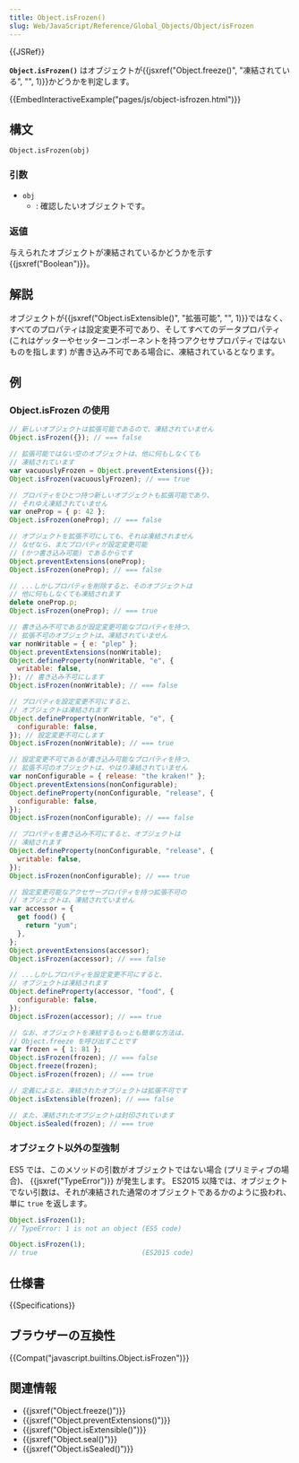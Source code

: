 ```yaml
---
title: Object.isFrozen()
slug: Web/JavaScript/Reference/Global_Objects/Object/isFrozen
---
```


{{JSRef}}

**`Object.isFrozen()`** はオブジェクトが{{jsxref("Object.freeze()", "凍結されている", "", 1)}}かどうかを判定します。

{{EmbedInteractiveExample("pages/js/object-isfrozen.html")}}

## 構文

```
Object.isFrozen(obj)
```

### 引数

- `obj`
  - : 確認したいオブジェクトです。

### 返値

与えられたオブジェクトが凍結されているかどうかを示す {{jsxref("Boolean")}}。

## 解説

オブジェクトが{{jsxref("Object.isExtensible()", "拡張可能", "", 1)}}ではなく、すべてのプロパティは設定変更不可であり、そしてすべてのデータプロパティ (これはゲッターやセッターコンポーネントを持つアクセサプロパティではないものを指します) が書き込み不可である場合に、凍結されているとなります。

## 例

### Object.isFrozen の使用

```js
// 新しいオブジェクトは拡張可能であるので、凍結されていません
Object.isFrozen({}); // === false

// 拡張可能ではない空のオブジェクトは、他に何もしなくても
// 凍結されています
var vacuouslyFrozen = Object.preventExtensions({});
Object.isFrozen(vacuouslyFrozen); // === true

// プロパティをひとつ持つ新しいオブジェクトも拡張可能であり、
// それゆえ凍結されていません
var oneProp = { p: 42 };
Object.isFrozen(oneProp); // === false

// オブジェクトを拡張不可にしても、それは凍結されません
// なぜなら、まだプロパティが設定変更可能
// (かつ書き込み可能) であるからです
Object.preventExtensions(oneProp);
Object.isFrozen(oneProp); // === false

// ...しかしプロパティを削除すると、そのオブジェクトは
// 他に何もしなくても凍結されます
delete oneProp.p;
Object.isFrozen(oneProp); // === true

// 書き込み不可であるが設定変更可能なプロパティを持つ、
// 拡張不可のオブジェクトは、凍結されていません
var nonWritable = { e: "plep" };
Object.preventExtensions(nonWritable);
Object.defineProperty(nonWritable, "e", {
  writable: false,
}); // 書き込み不可にします
Object.isFrozen(nonWritable); // === false

// プロパティを設定変更不可にすると、
// オブジェクトは凍結されます
Object.defineProperty(nonWritable, "e", {
  configurable: false,
}); // 設定変更不可にします
Object.isFrozen(nonWritable); // === true

// 設定変更不可であるが書き込み可能なプロパティを持つ、
// 拡張不可のオブジェクトは、やはり凍結されていません
var nonConfigurable = { release: "the kraken!" };
Object.preventExtensions(nonConfigurable);
Object.defineProperty(nonConfigurable, "release", {
  configurable: false,
});
Object.isFrozen(nonConfigurable); // === false

// プロパティを書き込み不可にすると、オブジェクトは
// 凍結されます
Object.defineProperty(nonConfigurable, "release", {
  writable: false,
});
Object.isFrozen(nonConfigurable); // === true

// 設定変更可能なアクセサープロパティを持つ拡張不可の
// オブジェクトは、凍結されていません
var accessor = {
  get food() {
    return "yum";
  },
};
Object.preventExtensions(accessor);
Object.isFrozen(accessor); // === false

// ...しかしプロパティを設定変更不可にすると、
// オブジェクトは凍結されます
Object.defineProperty(accessor, "food", {
  configurable: false,
});
Object.isFrozen(accessor); // === true

// なお、オブジェクトを凍結するもっとも簡単な方法は、
// Object.freeze を呼び出すことです
var frozen = { 1: 81 };
Object.isFrozen(frozen); // === false
Object.freeze(frozen);
Object.isFrozen(frozen); // === true

// 定義によると、凍結されたオブジェクトは拡張不可です
Object.isExtensible(frozen); // === false

// また、凍結されたオブジェクトは封印されています
Object.isSealed(frozen); // === true
```

### オブジェクト以外の型強制

ES5 では、このメソッドの引数がオブジェクトではない場合 (プリミティブの場合)、 {{jsxref("TypeError")}} が発生します。 ES2015 以降では、オブジェクトでない引数は、それが凍結された通常のオブジェクトであるかのように扱われ、単に `true` を返します。

```js
Object.isFrozen(1);
// TypeError: 1 is not an object (ES5 code)

Object.isFrozen(1);
// true                          (ES2015 code)
```

## 仕様書

{{Specifications}}

## ブラウザーの互換性

{{Compat("javascript.builtins.Object.isFrozen")}}

## 関連情報

- {{jsxref("Object.freeze()")}}
- {{jsxref("Object.preventExtensions()")}}
- {{jsxref("Object.isExtensible()")}}
- {{jsxref("Object.seal()")}}
- {{jsxref("Object.isSealed()")}}
